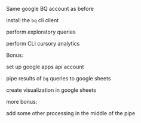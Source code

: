 
Same google BQ account as before

install the `bq` cli client

perform exploratory queries

perform CLI cursory analytics

Bonus:

set up google apps api account

pipe results of `bq` queries to google sheets

create visualization in google sheets

more bonus:

add some other processing in the middle of the pipe

